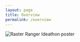 ```yaml
---
layout: page
title: Overview
permalink: /overview
---
```


![Raster Ranger Ideathon poster](https://github.com/rasterranger/rasterranger.github.io/blob/master/RasterRanger_Poster.png)
